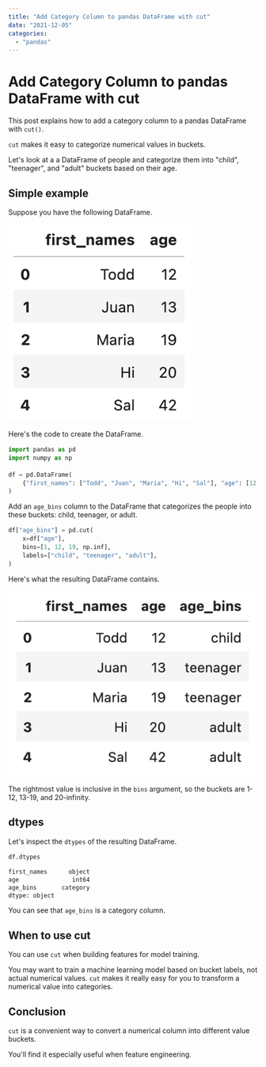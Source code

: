 ```yaml
---
title: "Add Category Column to pandas DataFrame with cut"
date: "2021-12-05"
categories: 
  - "pandas"
---
```


# Add Category Column to pandas DataFrame with cut

This post explains how to add a category column to a pandas DataFrame with `cut()`.

`cut` makes it easy to categorize numerical values in buckets.

Let's look at a a DataFrame of people and categorize them into "child", "teenager", and "adult" buckets based on their age.

## Simple example

Suppose you have the following DataFrame.

![](images/Screen-Shot-2021-12-05-at-5.23.21-PM.png)

Here's the code to create the DataFrame.

```python
import pandas as pd
import numpy as np

df = pd.DataFrame(
    {"first_names": ["Todd", "Juan", "Maria", "Hi", "Sal"], "age": [12, 13, 19, 20, 42]}
)
```

Add an `age_bins` column to the DataFrame that categorizes the people into these buckets: child, teenager, or adult.

```python
df["age_bins"] = pd.cut(
    x=df["age"],
    bins=[1, 12, 19, np.inf],
    labels=["child", "teenager", "adult"],
)
```

Here's what the resulting DataFrame contains.

![](images/Screen-Shot-2021-12-05-at-5.24.45-PM.png)

The rightmost value is inclusive in the `bins` argument, so the buckets are 1-12, 13-19, and 20-infinity.

## dtypes

Let's inspect the `dtypes` of the resulting DataFrame.

```python
df.dtypes
```

```
first_names      object
age               int64
age_bins       category
dtype: object
```

You can see that `age_bins` is a category column.

## When to use cut

You can use `cut` when building features for model training.

You may want to train a machine learning model based on bucket labels, not actual numerical values. `cut` makes it really easy for you to transform a numerical value into categories.

## Conclusion

`cut` is a convenient way to convert a numerical column into different value buckets.

You'll find it especially useful when feature engineering.

